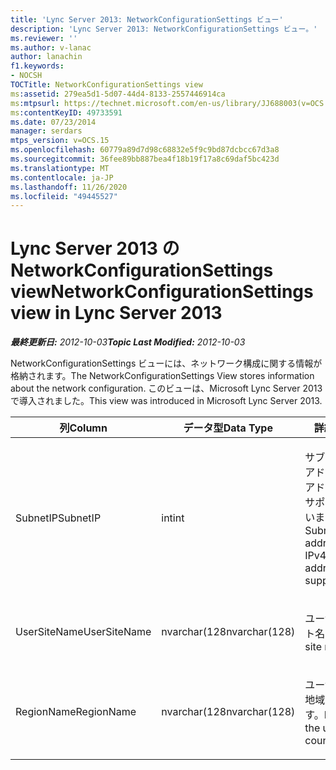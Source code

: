 ```yaml
---
title: 'Lync Server 2013: NetworkConfigurationSettings ビュー'
description: 'Lync Server 2013: NetworkConfigurationSettings ビュー。'
ms.reviewer: ''
ms.author: v-lanac
author: lanachin
f1.keywords:
- NOCSH
TOCTitle: NetworkConfigurationSettings view
ms:assetid: 279ea5d1-5d07-44d4-8133-2557446914ca
ms:mtpsurl: https://technet.microsoft.com/en-us/library/JJ688003(v=OCS.15)
ms:contentKeyID: 49733591
ms.date: 07/23/2014
manager: serdars
mtps_version: v=OCS.15
ms.openlocfilehash: 60779a89d7d98c68832e5f9c9bd87dcbcc67d3a8
ms.sourcegitcommit: 36fee89bb887bea4f18b19f17a8c69daf5bc423d
ms.translationtype: MT
ms.contentlocale: ja-JP
ms.lasthandoff: 11/26/2020
ms.locfileid: "49445527"
---
```

# <a name="networkconfigurationsettings-view-in-lync-server-2013"></a><span data-ttu-id="82937-103">Lync Server 2013 の NetworkConfigurationSettings view</span><span class="sxs-lookup"><span data-stu-id="82937-103">NetworkConfigurationSettings view in Lync Server 2013</span></span>

<div data-xmlns="http://www.w3.org/1999/xhtml">

<div class="topic" data-xmlns="http://www.w3.org/1999/xhtml" data-msxsl="urn:schemas-microsoft-com:xslt" data-cs="https://msdn.microsoft.com/">

<div data-asp="https://msdn2.microsoft.com/asp">



</div>

<div id="mainSection">

<div id="mainBody"><span data-ttu-id="82937-104">

<span> </span></span><span class="sxs-lookup"><span data-stu-id="82937-104">

<span> </span></span></span>

<span data-ttu-id="82937-105">_**最終更新日:** 2012-10-03_</span><span class="sxs-lookup"><span data-stu-id="82937-105">_**Topic Last Modified:** 2012-10-03_</span></span>

<span data-ttu-id="82937-106">NetworkConfigurationSettings ビューには、ネットワーク構成に関する情報が格納されます。</span><span class="sxs-lookup"><span data-stu-id="82937-106">The NetworkConfigurationSettings View stores information about the network configuration.</span></span> <span data-ttu-id="82937-107">このビューは、Microsoft Lync Server 2013 で導入されました。</span><span class="sxs-lookup"><span data-stu-id="82937-107">This view was introduced in Microsoft Lync Server 2013.</span></span>


<table>
<colgroup>
<col style="width: 33%" />
<col style="width: 33%" />
<col style="width: 33%" />
</colgroup>
<thead>
<tr class="header">
<th><span data-ttu-id="82937-108">列</span><span class="sxs-lookup"><span data-stu-id="82937-108">Column</span></span></th>
<th><span data-ttu-id="82937-109">データ型</span><span class="sxs-lookup"><span data-stu-id="82937-109">Data Type</span></span></th>
<th><span data-ttu-id="82937-110">詳細</span><span class="sxs-lookup"><span data-stu-id="82937-110">Details</span></span></th>
</tr>
</thead>
<tbody>
<tr class="odd">
<td><p><span data-ttu-id="82937-111">SubnetIP</span><span class="sxs-lookup"><span data-stu-id="82937-111">SubnetIP</span></span></p></td>
<td><p><span data-ttu-id="82937-112">int</span><span class="sxs-lookup"><span data-stu-id="82937-112">int</span></span></p></td>
<td><p><span data-ttu-id="82937-113">サブネットの IP アドレス (IPv4 アドレスのみがサポートされています)。</span><span class="sxs-lookup"><span data-stu-id="82937-113">Subnet IP address (only IPv4 addresses are supported).</span></span></p></td>
</tr>
<tr class="even">
<td><p><span data-ttu-id="82937-114">UserSiteName</span><span class="sxs-lookup"><span data-stu-id="82937-114">UserSiteName</span></span></p></td>
<td><p><span data-ttu-id="82937-115">nvarchar(128</span><span class="sxs-lookup"><span data-stu-id="82937-115">nvarchar(128)</span></span></p></td>
<td><p><span data-ttu-id="82937-116">ユーザーのサイト名。</span><span class="sxs-lookup"><span data-stu-id="82937-116">User’s site name.</span></span></p></td>
</tr>
<tr class="odd">
<td><p><span data-ttu-id="82937-117">RegionName</span><span class="sxs-lookup"><span data-stu-id="82937-117">RegionName</span></span></p></td>
<td><p><span data-ttu-id="82937-118">nvarchar(128</span><span class="sxs-lookup"><span data-stu-id="82937-118">nvarchar(128)</span></span></p></td>
<td><p><span data-ttu-id="82937-119">ユーザーの国/地域の名前です。</span><span class="sxs-lookup"><span data-stu-id="82937-119">Name of the user’s country/region.</span></span></p></td>
</tr>
</tbody>
</table><span data-ttu-id="82937-120">


</div>

<span> </span>

</div>

</div>

</span><span class="sxs-lookup"><span data-stu-id="82937-120">


</div>

<span> </span>

</div>

</div>

</span></span></div>


